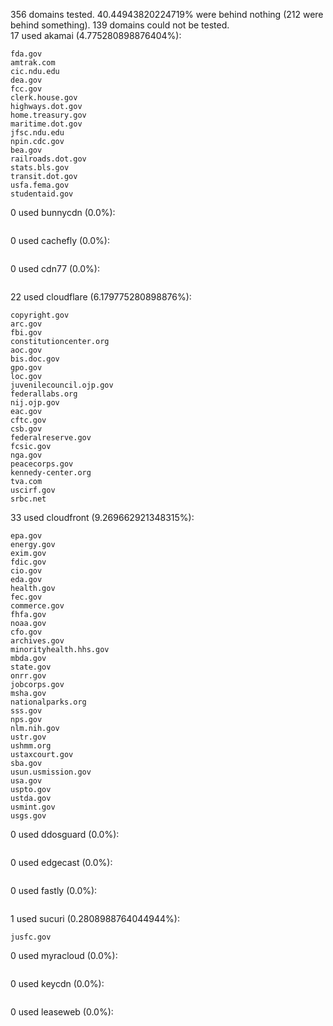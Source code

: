 356 domains tested. 40.44943820224719% were behind nothing (212 were behind something). 139 domains could not be tested.<br>
17 used akamai (4.775280898876404%):
```
fda.gov
amtrak.com
cic.ndu.edu
dea.gov
fcc.gov
clerk.house.gov
highways.dot.gov
home.treasury.gov
maritime.dot.gov
jfsc.ndu.edu
npin.cdc.gov
bea.gov
railroads.dot.gov
stats.bls.gov
transit.dot.gov
usfa.fema.gov
studentaid.gov
```

0 used bunnycdn (0.0%):
```

```

0 used cachefly (0.0%):
```

```

0 used cdn77 (0.0%):
```

```

22 used cloudflare (6.179775280898876%):
```
copyright.gov
arc.gov
fbi.gov
constitutioncenter.org
aoc.gov
bis.doc.gov
gpo.gov
loc.gov
juvenilecouncil.ojp.gov
federallabs.org
nij.ojp.gov
eac.gov
cftc.gov
csb.gov
federalreserve.gov
fcsic.gov
nga.gov
peacecorps.gov
kennedy-center.org
tva.com
uscirf.gov
srbc.net
```

33 used cloudfront (9.269662921348315%):
```
epa.gov
energy.gov
exim.gov
fdic.gov
cio.gov
eda.gov
health.gov
fec.gov
commerce.gov
fhfa.gov
noaa.gov
cfo.gov
archives.gov
minorityhealth.hhs.gov
mbda.gov
state.gov
onrr.gov
jobcorps.gov
msha.gov
nationalparks.org
sss.gov
nps.gov
nlm.nih.gov
ustr.gov
ushmm.org
ustaxcourt.gov
sba.gov
usun.usmission.gov
usa.gov
uspto.gov
ustda.gov
usmint.gov
usgs.gov
```

0 used ddosguard (0.0%):
```

```

0 used edgecast (0.0%):
```

```

0 used fastly (0.0%):
```

```

1 used sucuri (0.2808988764044944%):
```
jusfc.gov
```

0 used myracloud (0.0%):
```

```

0 used keycdn (0.0%):
```

```

0 used leaseweb (0.0%):
```

```
